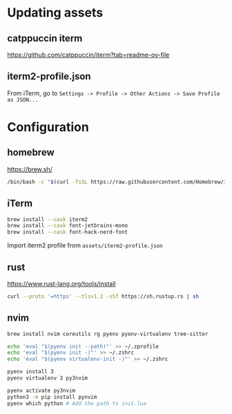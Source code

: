 # Updating assets

## catppuccin iterm

https://github.com/catppuccin/iterm?tab=readme-ov-file

## iterm2-profile.json

From iTerm, go to ```Settings -> Profile -> Other Actions -> Save Profile as JSON...```

# Configuration

## homebrew

https://brew.sh/

```bash
/bin/bash -c "$(curl -fsSL https://raw.githubusercontent.com/Homebrew/install/HEAD/install.sh)"
```

## iTerm

```bash
brew install --cask iterm2
brew install --cask font-jetbrains-mono
brew install --cask font-hack-nerd-font
```

Import iterm2 profile from ```assets/iterm2-profile.json```

## rust

https://www.rust-lang.org/tools/install

```bash
curl --proto '=https' --tlsv1.2 -sSf https://sh.rustup.rs | sh
```

## nvim

```bash
brew install nvim coreutils rg pyenv pyenv-virtualenv tree-sitter
```

```bash
echo 'eval "$(pyenv init --path)"' >> ~/.zprofile
echo 'eval "$(pyenv init -)"' >> ~/.zshrc
echo 'eval "$(pyenv virtualenv-init -)"' >> ~/.zshrc
```

```bash
pyenv install 3
pyenv virtualenv 3 py3nvim
```

```bash
pyenv activate py3nvim
python3 -m pip install pynvim
pyenv which python # Add the path to init.lua
```
